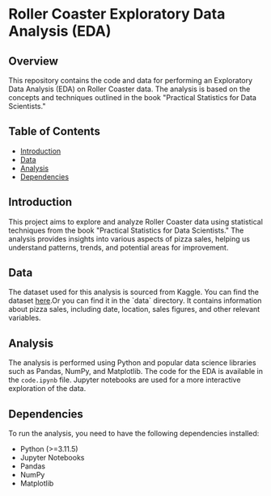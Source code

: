 # Roller Coaster Exploratory Data Analysis (EDA)

## Overview

This repository contains the code and data for performing an Exploratory Data Analysis (EDA) on Roller Coaster data. The analysis is based on the concepts and techniques outlined in the book "Practical Statistics for Data Scientists."

## Table of Contents

- [Introduction](#introduction)
- [Data](#data)
- [Analysis](#analysis)
- [Dependencies](#dependencies)

## Introduction

This project aims to explore and analyze Roller Coaster data using statistical techniques from the book "Practical Statistics for Data Scientists." The analysis provides insights into various aspects of pizza sales, helping us understand patterns, trends, and potential areas for improvement.

## Data

The dataset used for this analysis is sourced from Kaggle. You can find the dataset [here]([https://www.kaggle.com/datasets/nextmillionaire/pizza-sales-dataset/data](https://www.kaggle.com/datasets/robikscube/rollercoaster-database)).Or you can find it in the `data` directory. It contains information about pizza sales, including date, location, sales figures, and other relevant variables.

## Analysis

The analysis is performed using Python and popular data science libraries such as Pandas, NumPy, and Matplotlib. The code for the EDA is available in the `code.ipynb` file. Jupyter notebooks are used for a more interactive exploration of the data.

## Dependencies

To run the analysis, you need to have the following dependencies installed:

- Python (>=3.11.5)
- Jupyter Notebooks
- Pandas
- NumPy
- Matplotlib
